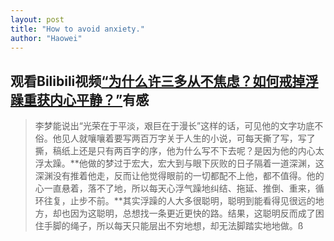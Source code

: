 ```yaml
---
layout: post
title: "How to avoid anxiety."
author: "Haowei"
---
```


## 观看Bilibili视频[“为什么许三多从不焦虑？如何戒掉浮躁重获内心平静？”](https://www.bilibili.com/video/BV1DfWdzXED5)有感

> 李梦能说出“光荣在于平淡，艰巨在于漫长”这样的话，可见他的文字功底不俗。他见人就嚷嚷着要写两百万字关于人生的小说，可每天撕了写，写了撕，稿纸上还是只有两百字的序，他为什么写不下去呢？是因为他的内心太浮太躁。**他做的梦过于宏大，宏大到与眼下灰败的日子隔着一道深渊，这深渊没有推着他走，反而让他觉得眼前的一切都配不上他，都不值得。他的心一直悬着，落不了地，所以每天心浮气躁地纠结、拖延、推倒、重来，循环往复，止步不前。**其实浮躁的人大多很聪明，聪明到能看得见很远的地方，却也因为这聪明，总想找一条更近更快的路。结果，这聪明反而成了困住手脚的绳子，所以每天只能层出不穷地想，却无法脚踏实地地做。ß